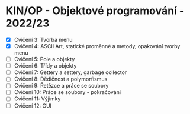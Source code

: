 # KIN/OP - Objektové programování - 2022/23

- [x] Cvičení 3: Tvorba menu
- [x] Cvičení 4: ASCII Art, statické proměnné a metody, opakování tvorby menu
- [ ] Cvičení 5: Pole a objekty
- [ ] Cvičení 6: Třídy a objekty
- [ ] Cvičení 7: Gettery a settery, garbage collector
- [ ] Cvičení 8: Dědičnost a polymorfismus
- [ ] Cvičení 9: Řetězce a práce se soubory
- [ ] Cvičení 10: Práce se soubory - pokračování
- [ ] Cvičení 11: Výjimky
- [ ] Cvičení 12: GUI
